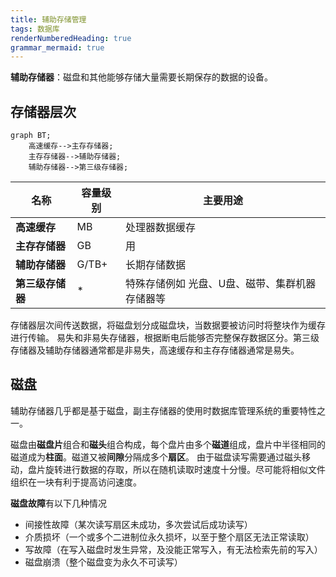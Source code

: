 ```yaml
---
title: 辅助存储管理
tags: 数据库
renderNumberedHeading: true
grammar_mermaid: true
---
```


**辅助存储器**：磁盘和其他能够存储大量需要长期保存的数据的设备。

## 存储器层次
```mermaid!
graph BT;
    高速缓存-->主存存储器;
    主存存储器-->辅助存储器;
    辅助存储器-->第三级存储器;
```
| 名称|容量级别 |主要用途 |
|-|-|-|
**高速缓存**|MB | 处理器数据缓存 | 
**主存存储器**| GB| 用| 程序执行时数据存储区域| 
**辅助存储器**|G/TB+ | 长期存储数据 | 
**第三级存储器**| * | 特殊存储例如 光盘、U盘、磁带、集群机器存储器等 | 

存储器层次间传送数据，将磁盘划分成磁盘块，当数据要被访问时将整块作为缓存进行传输。
易失和非易失存储器，根据断电后能够否完整保存数据区分。第三级存储器及辅助存储器通常都是非易失，高速缓存和主存存储器通常是易失。

## 磁盘

辅助存储器几乎都是基于磁盘，副主存储器的使用时数据库管理系统的重要特性之一。

磁盘由**磁盘片**组合和**磁头**组合构成，每个盘片由多个**磁道**组成，盘片中半径相同的磁道成为**柱面**。磁道又被**间隙**分隔成多个**扇区**。
由于磁盘读写需要通过磁头移动，盘片旋转进行数据的存取，所以在随机读取时速度十分慢。尽可能将相似文件组织在一块有利于提高访问速度。

**磁盘故障**有以下几种情况
- 间接性故障（某次读写扇区未成功，多次尝试后成功读写）
- 介质损坏（一个或多个二进制位永久损坏，以至于整个扇区无法正常读取）
- 写故障（在写入磁盘时发生异常，及没能正常写入，有无法检索先前的写入）
- 磁盘崩溃（整个磁盘变为永久不可读写）


